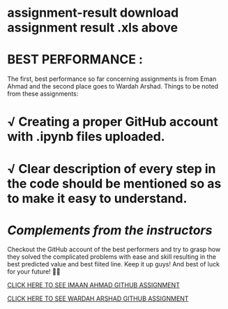 # assignment-result download assignment result .xls above

# BEST PERFORMANCE : 

The first, best performance so far concerning assignments is from Eman Ahmad and the second place goes to Wardah Arshad. 
Things to be noted from these assignments:
# √ Creating a proper      GitHub account with .ipynb files uploaded.
# √ Clear description of every step in the code should be mentioned so as to make it easy to understand. 

# _Complements from the instructors_ 

Checkout the GitHub  account of the best performers and try to grasp how they solved the complicated problems with ease and skill resulting in the best predicted value and best fiited line. 
Keep it up guys! And best of luck for your future! 👍🏻


 <a href="https://github.com/emanah15/ML-assignmet-2"><i class="em em-point_right" aria-role="presentation" aria-label="WHITE RIGHT POINTING BACKHAND INDEX"></i>CLICK HERE TO SEE IMAAN AHMAD GITHUB ASSIGNMENT </a> 
            </p>
            
 <a href="https://github.com/wardaharshad"><i class="em em-point_right" aria-role="presentation" aria-label="WHITE RIGHT POINTING BACKHAND INDEX"></i>CLICK HERE TO SEE WARDAH ARSHAD GITHUB ASSIGNMENT </a> 
            </p>
